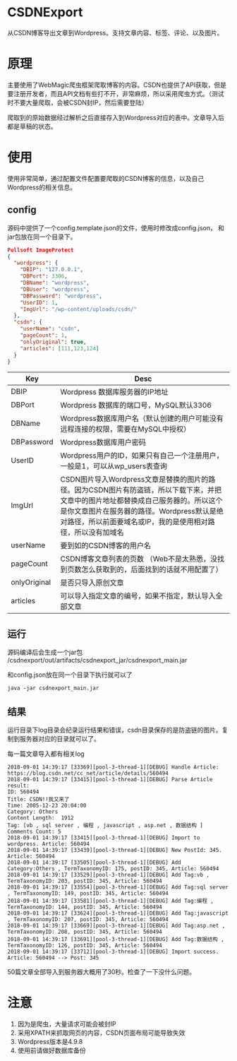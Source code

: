 # CSDNExport
从CSDN博客导出文章到Wordpress。支持文章内容、标签、评论、以及图片。


# 原理

主要使用了WebMagic爬虫框架爬取博客的内容。CSDN也提供了API获取，但是要注册开发者，而且API文档有些打不开，非常麻烦，所以采用爬虫方式。（测试时不要大量爬取，会被CSDN封IP，然后需要登陆）

爬取到的原始数据经过解析之后直接存入到Wordpress对应的表中。文章导入后都是草稿的状态。


# 使用
使用非常简单，通过配置文件配置要爬取的CSDN博客的信息，以及自己Wordpress的相关信息。


## config

源码中提供了一个config.template.json的文件，使用时修改成config.json， 和jar包放在同一个目录下。

``` json
Pullsoft ImageProtect
{
  "wordpress": {
    "DBIP": "127.0.0.1",
    "DBPort": 3306,
    "DBName": "wordpress",
    "DBUser": "wordpress",
    "DBPassword": "wordpress",
    "UserID": 1,
    "ImgUrl": "/wp-content/uploads/csdn/"
  },
  "csdn": {
    "userName": "csdn",
    "pageCount": 1,
    "onlyOriginal": true,
    "articles": [111,123,124]
  }
}
```

| Key  | Desc |
| ------  | ------ |
|DBIP|Wordpress 数据库服务器的IP地址|
|DBPort|Wordpress 数据库的端口号，MySQL默认3306|
|DBName|Wordpress数据库用户名（默认创建的用户可能没有远程连接的权限，需要在MySQL中授权）|
|DBPassword|Wordpress数据库用户密码|
| UserID | Wordpress用户的ID，如果只有自己一个注册用户，一般是1，可以从wp_users表查询 |
| ImgUrl | CSDN图片导入Wordpress文章是替换的图片的路径。因为CSDN图片有防盗链，所以下载下来，并把文章中的图片地址都替换成自己服务器的。所以这个是你文章图片在服务器的路径。Wordpress默认是绝对路径，所以前面要域名或IP，我的是使用相对路径，所以没有加域名|
|userName|要到如的CSDN博客的用户名|
|pageCount | CSDN博客文章列表的页数 （Web不是太熟悉，没找到页数怎么获取到的，后面找到的话就不用配置了）|
|onlyOriginal | 是否只导入原创文章|
|articles|可以导入指定文章的编号，如果不指定，默认导入全部文章|


## 运行
源码编译后会生成一个jar包 /csdnexport/out/artifacts/csdnexport_jar/csdnexport_main.jar

和config.json放在同一个目录下执行就可以了
```shell
java -jar csdnexport_main.jar
```

## 结果

运行目录下log目录会纪录运行结果和错误，csdn目录保存的是防盗链的图片。复制到服务器对应的目录就可以了。

每一篇文章导入都有相关log
```log
2018-09-01 14:39:17 [33369][pool-3-thread-1][DEBUG] Handle Article: https://blog.csdn.net/cc_net/article/details/560494
2018-09-01 14:39:17 [33415][pool-3-thread-1][DEBUG] Parse Article result:
ID: 560494
Title: CSDN!!我又来了
Time: 2005-12-23 20:04:00
Category: Others
Content Length:  1912
Tag: [vb , sql server , 编程 , javascript , asp.net , 数据结构 ]
Comments Count: 5
2018-09-01 14:39:17 [33415][pool-3-thread-1][DEBUG] Import to wordpress. Article: 560494
2018-09-01 14:39:17 [33439][pool-3-thread-1][DEBUG] New PostId: 345. Article: 560494
2018-09-01 14:39:17 [33505][pool-3-thread-1][DEBUG] Add Category:Others , TermTaxonomyID: 175, postID: 345, Article: 560494
2018-09-01 14:39:17 [33529][pool-3-thread-1][DEBUG] Add Tag:vb , TermTaxonomyID: 203, postID: 345, Article: 560494
2018-09-01 14:39:17 [33554][pool-3-thread-1][DEBUG] Add Tag:sql server , TermTaxonomyID: 149, postID: 345, Article: 560494
2018-09-01 14:39:17 [33581][pool-3-thread-1][DEBUG] Add Tag:编程 , TermTaxonomyID: 144, postID: 345, Article: 560494
2018-09-01 14:39:17 [33624][pool-3-thread-1][DEBUG] Add Tag:javascript , TermTaxonomyID: 207, postID: 345, Article: 560494
2018-09-01 14:39:17 [33669][pool-3-thread-1][DEBUG] Add Tag:asp.net , TermTaxonomyID: 208, postID: 345, Article: 560494
2018-09-01 14:39:17 [33691][pool-3-thread-1][DEBUG] Add Tag:数据结构 , TermTaxonomyID: 126, postID: 345, Article: 560494
2018-09-01 14:39:17 [33712][pool-3-thread-1][DEBUG] Import success. Article: 560494 --> Post: 345
```

50篇文章全部导入到服务器大概用了30秒。检查了一下没什么问题。


# 注意

1. 因为是爬虫，大量请求可能会被封IP
2. 采用XPATH来抓取网页的内容，CSDN页面布局可能导致失效
3. Wordpress版本是4.9.8
4. 使用前请做好数据库备份




